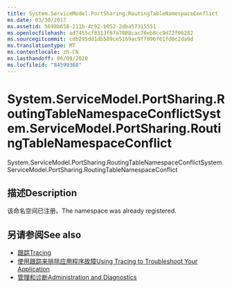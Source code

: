 ```yaml
---
title: System.ServiceModel.PortSharing.RoutingTableNamespaceConflict
ms.date: 03/30/2017
ms.assetid: 5698b658-211b-4c92-b052-2dba57315551
ms.openlocfilehash: ad7455cf8313f67a7088cac70eb8cc9d72f96282
ms.sourcegitcommit: cdb295dd1db589ce5169ac9ff096f01fd0c2da9d
ms.translationtype: MT
ms.contentlocale: zh-CN
ms.lasthandoff: 06/09/2020
ms.locfileid: "84599368"
---
```

# <a name="systemservicemodelportsharingroutingtablenamespaceconflict"></a><span data-ttu-id="1a6bb-102">System.ServiceModel.PortSharing.RoutingTableNamespaceConflict</span><span class="sxs-lookup"><span data-stu-id="1a6bb-102">System.ServiceModel.PortSharing.RoutingTableNamespaceConflict</span></span>
<span data-ttu-id="1a6bb-103">System.ServiceModel.PortSharing.RoutingTableNamespaceConflict</span><span class="sxs-lookup"><span data-stu-id="1a6bb-103">System.ServiceModel.PortSharing.RoutingTableNamespaceConflict</span></span>  
  
## <a name="description"></a><span data-ttu-id="1a6bb-104">描述</span><span class="sxs-lookup"><span data-stu-id="1a6bb-104">Description</span></span>  
 <span data-ttu-id="1a6bb-105">该命名空间已注册。</span><span class="sxs-lookup"><span data-stu-id="1a6bb-105">The namespace was already registered.</span></span>  
  
## <a name="see-also"></a><span data-ttu-id="1a6bb-106">另请参阅</span><span class="sxs-lookup"><span data-stu-id="1a6bb-106">See also</span></span>

- [<span data-ttu-id="1a6bb-107">跟踪</span><span class="sxs-lookup"><span data-stu-id="1a6bb-107">Tracing</span></span>](index.md)
- [<span data-ttu-id="1a6bb-108">使用跟踪来排除应用程序故障</span><span class="sxs-lookup"><span data-stu-id="1a6bb-108">Using Tracing to Troubleshoot Your Application</span></span>](using-tracing-to-troubleshoot-your-application.md)
- [<span data-ttu-id="1a6bb-109">管理和诊断</span><span class="sxs-lookup"><span data-stu-id="1a6bb-109">Administration and Diagnostics</span></span>](../index.md)
